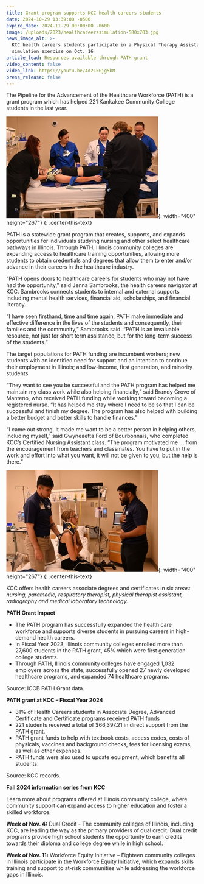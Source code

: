 ```yaml
---
title: Grant program supports KCC health careers students
date: 2024-10-29 13:39:08 -0500
expire_date: 2024-11-29 00:00:00 -0600
image: /uploads/2023/healthcareerssimulation-580x703.jpg
news_image_alt: >-
  KCC health careers students participate in a Physical Therapy Assistant
  simulation exercise on Oct. 16
article_lead: Resources available through PATH grant
video_content: false
video_link: https://youtu.be/4d2LkGjg5bM
press_release: false
---
```

The Pipeline for the Advancement of the Healthcare Workforce (PATH) is a grant program which has helped 221 Kankakee Community College students in the last year.

![KCC health careers students participate in a simulation exercise on Oct. 16](/uploads/2023/healthcareerssimulation2-400x267.jpg "KCC health careers students participate in a simulation exercise on Oct. 16"){: width="400" height="267"}
{: .center-this-text}

PATH is a statewide grant program that creates, supports, and expands opportunities for individuals studying nursing and other select healthcare pathways in Illinois. Through PATH, Illinois community colleges are expanding access to healthcare training opportunities, allowing more students to obtain credentials and degrees that allow them to enter and/or advance in their careers in the healthcare industry.

“PATH opens doors to healthcare careers for students who may not have had the opportunity,” said Jenna Sambrooks, the health careers navigator at KCC. Sambrooks connects students to internal and external supports including mental health services, financial aid, scholarships, and financial literacy.

“I have seen firsthand, time and time again, PATH make immediate and effective difference in the lives of the students and consequently, their families and the community,” Sambrooks said. “PATH is an invaluable resource, not just for short term assistance, but for the long-term success of the students.”

The target populations for PATH funding are incumbent workers; new students with an identified need for support and an intention to continue their employment in Illinois; and low-income, first generation, and minority students.

“They want to see you be successful and the PATH program has helped me maintain my class work while also helping financially,” said Brandy Grove of Manteno, who received PATH funding while working toward becoming a registered nurse. “It has helped me stay where I need to be so that I can be successful and finish my degree. The program has also helped with building a better budget and better skills to handle finances.”

“I came out strong. It made me want to be a better person in helping others, including myself,” said Gwyneaetta Ford of Bourbonnais, who completed KCC’s Certified Nursing Assistant class. “The program motivated me ... from the encouragement from teachers and classmates. You have to put in the work and effort into what you want, it will not be given to you, but the help is there.”

![KCC health careers students participate in a Physical Therapy Assistant simulation exercise on Oct. 16](/uploads/2023/healthcareerssimulation-400x267.jpg "KCC health careers students participate in a Physical Therapy Assistant simulation exercise on Oct. 16"){: width="400" height="267"}
{: .center-this-text}

KCC offers health careers associate degrees and certificates in six areas: *nursing, paramedic, respiratory therapist, physical therapist assistant, radiography and medical laboratory technology.*

**PATH Grant Impact**

* The PATH program has successfully expanded the health care workforce and supports diverse students in pursuing careers in high-demand health careers.
* In Fiscal Year 2023, Illinois community colleges enrolled more than 27,600 students in the PATH grant, 45% which were first generation college students.
* Through PATH, Illinois community colleges have engaged 1,032 employers across the state, successfully opened 27 newly developed healthcare programs, and expanded 74 healthcare programs.

Source: ICCB PATH Grant data.

**PATH grant at KCC – Fiscal Year 2024**

* 31% of Health Careers students in Associate Degree, Advanced Certificate and Certificate programs received PATH funds
* 221 students received a total of $66,397.21 in direct support from the PATH grant.
* PATH grant funds to help with textbook costs, access codes, costs of physicals, vaccines and background checks, fees for licensing exams, as well as other expenses.
* PATH funds were also used to update equipment, which benefits all students.

Source: KCC records.

**Fall 2024 information series from KCC**

Learn more about programs offered at Illinois community college, where community support can expand access to higher education and foster a skilled workforce.

**Week of Nov. 4:** Dual Credit - The community colleges of Illinois, including KCC, are leading the way as the primary providers of dual credit. Dual credit programs provide high school students the opportunity to earn credits towards their diploma and college degree while in high school.

**Week of Nov. 11:** Workforce Equity Initiative – Eighteen community colleges in Illinois participate in the Workforce Equity Initiative, which expands skills training and support to at-risk communities while addressing the workforce gaps in Illinois.